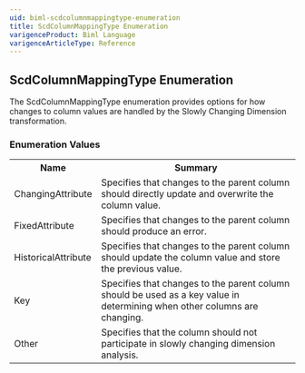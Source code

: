 ```yaml
---
uid: biml-scdcolumnmappingtype-enumeration
title: ScdColumnMappingType Enumeration
varigenceProduct: Biml Language
varigenceArticleType: Reference
---
```


## ScdColumnMappingType Enumeration<div class="LanguageSummary"><div class ="SummaryItem">The ScdColumnMappingType enumeration provides options for how changes to column values are handled by the Slowly Changing Dimension transformation.</div></div><div class="EnumValueGroup">### Enumeration Values<table id="EnumValue" class="MemberList"><tbody><tr><th class="MemberNameColumnHeader">Name</th><th class="MemberSummaryColumnHeader">Summary</th></tr><tr class="cd0"><td class="MemberName">ChangingAttribute</td><td class="MemberSummary"><div class ="SummaryItem">Specifies that changes to the parent column should directly update and overwrite the column value.</div></td></tr><tr class="cd1"><td class="MemberName">FixedAttribute</td><td class="MemberSummary"><div class ="SummaryItem">Specifies that changes to the parent column should produce an error.</div></td></tr><tr class="cd0"><td class="MemberName">HistoricalAttribute</td><td class="MemberSummary"><div class ="SummaryItem">Specifies that changes to the parent column should update the column value and store the previous value.</div></td></tr><tr class="cd1"><td class="MemberName">Key</td><td class="MemberSummary"><div class ="SummaryItem">Specifies that changes to the parent column should be used as a key value in determining when other columns are changing.</div></td></tr><tr class="cd0"><td class="MemberName">Other</td><td class="MemberSummary"><div class ="SummaryItem">Specifies that the column should not participate in slowly changing dimension analysis.</div></td></tr></tbody></table></div>
